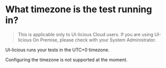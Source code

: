 # What timezone is the test running in?

> This is applicable only to UI-licious Cloud users. If you are using UI-licious On Premise, please check with your System Administrator.

UI-licious runs your tests in the UTC+0 timezone. 

Configuring the timezone is not supported at the moment. 